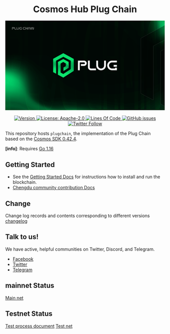 
<div align="center">
  <h1>Cosmos Hub Plug Chain </h1>
</div>

 ![banner](client/images/logo.jpg)
<div align="center">
  <a href="https://github.com/oracleNetworkProtocol/plugchain/releases/latest">
    <img alt="Version" src="https://img.shields.io/github/tag/oracleNetworkProtocol/plugchain.svg" />
  </a>
  <a href="https://github.com/oracleNetworkProtocol/plugchain/blob/master/LICENSE">
    <img alt="License: Apache-2.0" src="https://img.shields.io/github/license/oracleNetworkProtocol/plugchain.svg" />
  </a>
   <a href="https://github.com/oracleNetworkProtocol/plugchain">
    <img alt="Lines Of Code" src="https://tokei.rs/b1/github/oracleNetworkProtocol/plugchain" />
    </a>
    <a href="https://github.com/oracleNetworkProtocol/plugchain/issues">
    <img alt="GitHub issues" src="https://img.shields.io/github/issues/oracleNetworkProtocol/plugchain">
    </a>
    <a href="https://twitter.com/Plugchainclub">
    <img alt="Twitter Follow" src="https://img.shields.io/twitter/follow/Plugchainclub?logoColor=blue&style=social">
    </a> 
</div>

This repository hosts `plugchain`, the implementation of the Plug Chain based on the [Cosmos SDK 0.42.4](https://github.com/cosmos/cosmos-sdk).

**[info]**: Requires [Go 1.16](https://golang.org/dl/)

## Getting Started
* See the [Getting Started Docs](https://oraclenetworkprotocol.github.io/plugchain/) for instructions how to install and run the blockchain.
* [Chengdu community contribution Docs](https://shimo.im/docs/pp38QGQVWyhXHkjg/read)


## Change

Change log records and contents corresponding to different versions [changelog](CHANGELOG.md)




## Talk to us!

We have active, helpful communities on Twitter, Discord, and Telegram.

* [Facebook](https://www.facebook.com/profile.php?id=100068750358187)
* [Twitter](https://mobile.twitter.com/Plugchainclub)
* [Telegram](https://t.me/plugchain)


## mainnet Status
[Main net](https://github.com/oracleNetworkProtocol/mainnet)


## Testnet Status
[Test process document](https://oraclenetworkprotocol.github.io/plugchain/get-started/testnet.html)
[Test net](https://github.com/oracleNetworkProtocol/testnet)
